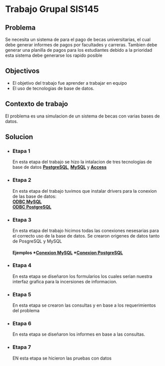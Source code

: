 # Trabajo Grupal SIS145
## Problema
Se necesita un sistema de para el pago de becas universitarias, el cual debe generar informes de pagos por facultades y carreras. Tambien debe generar una planilla de pagos para los estudiantes debido a la prioridad esta sistema debe generarse los rapido posible 
## Objectivos
 * El objetivo del trabajo fue aprender a trabajar en equipo
 * El uso de tecnologias de base de datos.
## Contexto de trabajo
El problema es una simulacion de un sistema de becas con varias bases de datos.
## Solucion
* ### Etapa 1
    En esta etapa del trabajo se hizo la intalacion de tres tecnologias de base de datos [**PostgreSQL**](https://www.postgresql.org/), [**MySQL**](https://www.mysql.com/) y [**Access**](https://www.microsoft.com/es-es/microsoft-365/access) 
* ### Etapa 2
    En esta etapa del trabajo tuvimos que instalar drivers para la conexion de las base de datos:   
      [**ODBC MySQL**](https://dev.mysql.com/downloads/connector/odbc/)   
      [**ODBC PostgreSQL**](https://www.postgresql.org/ftp/odbc/versions/msi/) 
* ### Etapa 3
    En esta etapa del trabajo hicimos todas las conexiones nesesarias para el correcto uso de la base de datos. Se crearon origenes de datos tanto de PosgreSQL y MySQL
     #### Ejemplos *[**Conexion MySQL**](https://youtu.be/gFl-QN2rOGA) *[**Conexion PostgreSQL**](https://youtu.be/Tfc5xL7D0dA) 
*  ### Etapa 4 
    En esta etapa se diseñaron los formularios los cuales serian nuestra interfaz grafica para la incersiones de informacion.
 * ### Etapa 5 
    En esta etapa se crearon las consultas y en base a los requerimientos del problema
 * ### Etapa 6 
    En esta etapa se diseñaron los informes en base a las consultas.
 * ### Etapa 7
    EN esta etapa se hicieron las pruebas con datos 
